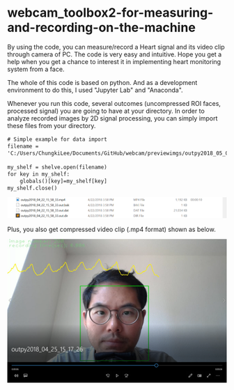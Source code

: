# webcam_toolbox2-for-measuring-and-recording-on-the-machine

By using the code, you can measure/record a Heart signal and its video clip through camera of PC.
The code is very easy and intuitive. Hope you get a help when you get a chance to interest it in implementing heart monitoring system from a face.

The whole of this code is based on python.
And as a development environment to do this, I used "Jupyter Lab" and "Anaconda".

Whenever you run this code, several outcomes (uncompressed ROI faces, processed signal) you are going to have at your directory.
In order to analyze recorded images by 2D signal processing, you can simply import these files from your directory.

```
# Simple example for data import
filename = 'C:/Users/ChungkiLee/Documents/GitHub/webcam/previewimgs/outpy2018_05_06_15_12_14.out'

my_shelf = shelve.open(filename)
for key in my_shelf:
    globals()[key]=my_shelf[key]
my_shelf.close()
```

<img src="https://github.com/chungbrain/webcam_toolbox2-for-measuring-and-recording-on-the-machine/blob/master/2018-05-07_16-04-04.png" width="720"> 

Plus, you also get compressed video clip (.mp4 format) shown as below.

<img src="https://github.com/chungbrain/webcam_toolbox2-for-measuring-and-recording-on-the-machine/blob/master/2018-05-07_15-41-19.png" width="720"> 

